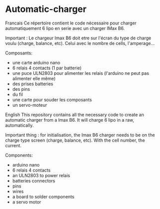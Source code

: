 # Automatic-charger

Francais
Ce répertoire contient le code nécessaire pour charger automatiquement 6 lipo en serie avec un charger IMax B6.

Important : Le chargeur Imax B6 doit etre sur l'écran du type de charge voulu (charge, balance, etc). Celui avec le nombre de cells, l'amperage...

Composants:
- une carte arduino nano
- 6 relais 4 contacts (1 par batterie)
- une puce ULN2803 pour alimenter les relais (l'arduino ne peut pas alimenter elle même)
- des prises batteries
- des pins
- du fil
- une carte pour souder les composants
- un servo-moteur





English
This repository contains all the necessary code to create an automatic charger from a Imax B6. It will charge 6 lipo in a raw, automatically.

Important thing : for initialisation, the Imax B6 charger needs to be on the charge type screen (charge, balance, etc). With the cell number, the current.

Components:
- arduino nano
- 6 relais 4 contacts
- an ULN2803 to power relais
- batteries connectors
- pins
- wires
- a board to solder components
- a servo motor
